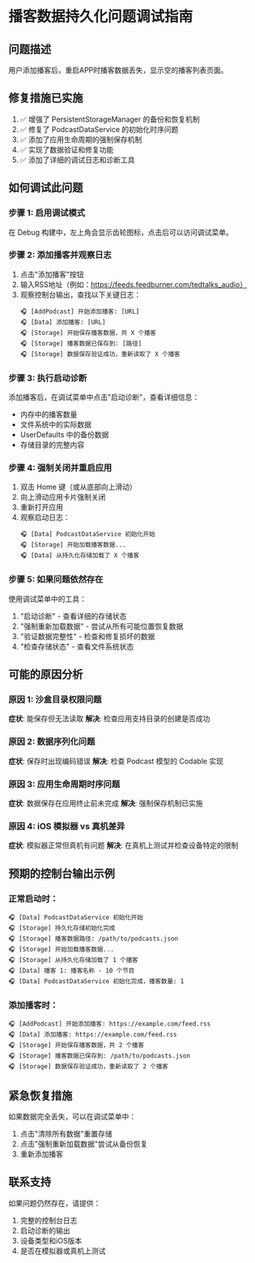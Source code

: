 # 播客数据持久化问题调试指南

## 问题描述
用户添加播客后，重启APP时播客数据丢失，显示空的播客列表页面。

## 修复措施已实施
1. ✅ 增强了 PersistentStorageManager 的备份和恢复机制
2. ✅ 修复了 PodcastDataService 的初始化时序问题
3. ✅ 添加了应用生命周期的强制保存机制
4. ✅ 实现了数据验证和修复功能
5. ✅ 添加了详细的调试日志和诊断工具

## 如何调试此问题

### 步骤 1: 启用调试模式
在 Debug 构建中，左上角会显示齿轮图标，点击后可以访问调试菜单。

### 步骤 2: 添加播客并观察日志
1. 点击"添加播客"按钮
2. 输入RSS地址（例如：https://feeds.feedburner.com/tedtalks_audio）
3. 观察控制台输出，查找以下关键日志：
   ```
   🎧 [AddPodcast] 开始添加播客: [URL]
   🎧 [Data] 添加播客: [URL] 
   🎧 [Storage] 开始保存播客数据，共 X 个播客
   🎧 [Storage] 播客数据已保存到: [路径]
   🎧 [Storage] 数据保存验证成功，重新读取了 X 个播客
   ```

### 步骤 3: 执行启动诊断
添加播客后，在调试菜单中点击"启动诊断"，查看详细信息：
- 内存中的播客数量
- 文件系统中的实际数据
- UserDefaults 中的备份数据
- 存储目录的完整内容

### 步骤 4: 强制关闭并重启应用
1. 双击 Home 键（或从底部向上滑动）
2. 向上滑动应用卡片强制关闭
3. 重新打开应用
4. 观察启动日志：
   ```
   🎧 [Data] PodcastDataService 初始化开始
   🎧 [Storage] 开始加载播客数据...
   🎧 [Data] 从持久化存储加载了 X 个播客
   ```

### 步骤 5: 如果问题依然存在
使用调试菜单中的工具：
1. "启动诊断" - 查看详细的存储状态
2. "强制重新加载数据" - 尝试从所有可能位置恢复数据
3. "验证数据完整性" - 检查和修复损坏的数据
4. "检查存储状态" - 查看文件系统状态

## 可能的原因分析

### 原因 1: 沙盒目录权限问题
**症状**: 能保存但无法读取
**解决**: 检查应用支持目录的创建是否成功

### 原因 2: 数据序列化问题
**症状**: 保存时出现编码错误
**解决**: 检查 Podcast 模型的 Codable 实现

### 原因 3: 应用生命周期时序问题
**症状**: 数据保存在应用终止前未完成
**解决**: 强制保存机制已实施

### 原因 4: iOS 模拟器 vs 真机差异
**症状**: 模拟器正常但真机有问题
**解决**: 在真机上测试并检查设备特定的限制

## 预期的控制台输出示例

### 正常启动时：
```
🎧 [Data] PodcastDataService 初始化开始
🎧 [Storage] 持久化存储初始化完成
🎧 [Storage] 播客数据路径: /path/to/podcasts.json
🎧 [Storage] 开始加载播客数据...
🎧 [Storage] 从持久化存储加载了 1 个播客
🎧 [Data] 播客 1: 播客名称 - 10 个节目
🎧 [Data] PodcastDataService 初始化完成，播客数量: 1
```

### 添加播客时：
```
🎧 [AddPodcast] 开始添加播客: https://example.com/feed.rss
🎧 [Data] 添加播客: https://example.com/feed.rss
🎧 [Storage] 开始保存播客数据，共 2 个播客
🎧 [Storage] 播客数据已保存到: /path/to/podcasts.json
🎧 [Storage] 数据保存验证成功，重新读取了 2 个播客
```

## 紧急恢复措施
如果数据完全丢失，可以在调试菜单中：
1. 点击"清除所有数据"重置存储
2. 点击"强制重新加载数据"尝试从备份恢复
3. 重新添加播客

## 联系支持
如果问题仍然存在，请提供：
1. 完整的控制台日志
2. 启动诊断的输出
3. 设备类型和iOS版本
4. 是否在模拟器或真机上测试 